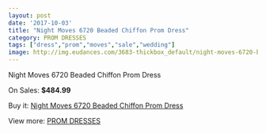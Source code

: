 ```yaml
---
layout: post
date: '2017-10-03'
title: "Night Moves 6720 Beaded Chiffon Prom Dress"
category: PROM DRESSES
tags: ["dress","prom","moves","sale","wedding"]
image: http://img.eudances.com/3683-thickbox_default/night-moves-6720-beaded-chiffon-prom-dress.jpg
---
```

Night Moves 6720 Beaded Chiffon Prom Dress

On Sales: **$484.99**
<a href="https://www.eudances.com/en/prom-dresses/1230-night-moves-6720-beaded-chiffon-prom-dress.html"><amp-img layout="responsive" width="600" height="600" src="//img.eudances.com/3683-thickbox_default/night-moves-6720-beaded-chiffon-prom-dress.jpg" alt="Night Moves 6720 Beaded Chiffon Prom Dress 0" /></a>
<a href="https://www.eudances.com/en/prom-dresses/1230-night-moves-6720-beaded-chiffon-prom-dress.html"><amp-img layout="responsive" width="600" height="600" src="//img.eudances.com/3685-thickbox_default/night-moves-6720-beaded-chiffon-prom-dress.jpg" alt="Night Moves 6720 Beaded Chiffon Prom Dress 1" /></a>
<a href="https://www.eudances.com/en/prom-dresses/1230-night-moves-6720-beaded-chiffon-prom-dress.html"><amp-img layout="responsive" width="600" height="600" src="//img.eudances.com/3684-thickbox_default/night-moves-6720-beaded-chiffon-prom-dress.jpg" alt="Night Moves 6720 Beaded Chiffon Prom Dress 2" /></a>

Buy it: [Night Moves 6720 Beaded Chiffon Prom Dress](https://www.eudances.com/en/prom-dresses/1230-night-moves-6720-beaded-chiffon-prom-dress.html "Night Moves 6720 Beaded Chiffon Prom Dress")

View more: [PROM DRESSES](https://www.eudances.com/en/13-prom-dresses "PROM DRESSES")